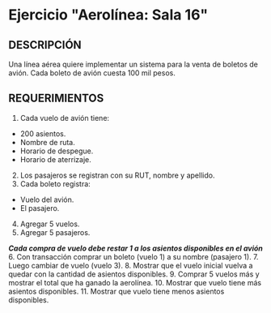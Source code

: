 # Ejercicio "Aerolínea: Sala 16"

## DESCRIPCIÓN
Una línea aérea quiere implementar un sistema para la venta de boletos de avión. Cada boleto de avión cuesta 100 mil pesos.

## REQUERIMIENTOS

1. Cada vuelo de avión tiene:    
  - 200 asientos.    
  - Nombre de ruta.    
  - Horario de despegue.    
  - Horario de aterrizaje.    
2. Los pasajeros se registran con su RUT, nombre y apellido.
3. Cada boleto registra:    
  - Vuelo del avión.    
  - El pasajero.    
4. Agregar 5 vuelos.
5. Agregar 5 pasajeros.   

***Cada compra de vuelo debe restar 1 a los asientos disponibles en el avión***    
6. Con transacción comprar un boleto (vuelo 1) a su nombre (pasajero 1).
7. Luego cambiar de vuelo (vuelo 3).
8. Mostrar que el vuelo inicial vuelva a quedar con la cantidad de asientos disponibles.
9. Comprar 5 vuelos más y mostrar el total que ha ganado la aerolínea.
10. Mostrar que vuelo tiene más asientos disponibles.
11. Mostrar que vuelo tiene menos asientos disponibles.
